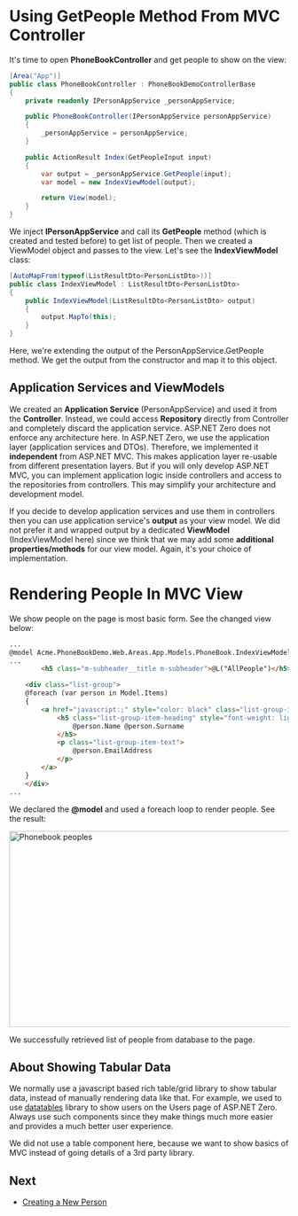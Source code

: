 # Using GetPeople Method From MVC Controller

It's time to open **PhoneBookController** and get people to show on the
view:

```csharp
[Area("App")]
public class PhoneBookController : PhoneBookDemoControllerBase
{
    private readonly IPersonAppService _personAppService;

    public PhoneBookController(IPersonAppService personAppService)
    {
        _personAppService = personAppService;
    }

    public ActionResult Index(GetPeopleInput input)
    {
        var output = _personAppService.GetPeople(input);
        var model = new IndexViewModel(output);

        return View(model);
    }
}
```

We inject **IPersonAppService** and call its **GetPeople** method
(which is created and tested before) to get list of people. Then we
created a ViewModel object and passes to the view. Let's see the
**IndexViewModel** class:

```csharp
[AutoMapFrom(typeof(ListResultDto<PersonListDto>))]
public class IndexViewModel : ListResultDto<PersonListDto>
{
    public IndexViewModel(ListResultDto<PersonListDto> output)
    {
        output.MapTo(this);
    }
}
```

Here, we're extending the output of the PersonAppService.GetPeople method.
We get the output from the constructor and map it to this object.

## Application Services and ViewModels

We created an **Application Service** (PersonAppService) and used it
from the **Controller**. Instead, we could access **Repository**
directly from Controller and completely discard the application service.
ASP.NET Zero does not enforce any architecture here. In ASP.NET Zero, we
use the application layer (application services and DTOs). Therefore, we
implemented it **independent** from ASP.NET MVC. This makes application
layer re-usable from different presentation layers. But if you will only
develop ASP.NET MVC, you can implement application logic inside
controllers and access to the repositories from controllers. This may
simplify your architecture and development model.

If you decide to develop application services and use them in
controllers then you can use application service's **output** as your
view model. We did not prefer it and wrapped output by a dedicated
**ViewModel** (IndexViewModel here) since we think that we may add some
**additional properties/methods** for our view model. Again, it's your
choice of implementation.

# Rendering People In MVC View

We show people on the page is most basic form. See the changed view
below:

```html
...
@model Acme.PhoneBookDemo.Web.Areas.App.Models.PhoneBook.IndexViewModel
...
        <h5 class="m-subheader__title m-subheader">@L("AllPeople")</h5>

    <div class="list-group">
    @foreach (var person in Model.Items)
    {
        <a href="javascript:;" style="color: black" class="list-group-item">
            <h5 class="list-group-item-heading" style="font-weight: lighter">
                @person.Name @person.Surname
            </h5>
            <p class="list-group-item-text">
                @person.EmailAddress
            </p>
        </a>
    }
    </div>
...
```

We declared the **@model** and used a foreach loop to render people. See
the result:

<img src="images/phonebook-people-view-3.png" alt="Phonebook peoples" class="img-thumbnail" width="954" height="354" />

We successfully retrieved list of people from database to the page.

## About Showing Tabular Data

We normally use a javascript based rich table/grid library to show
tabular data, instead of manually rendering data like that. For example,
we used to use [datatables](https://datatables.net/) library to show users on the
Users page of ASP.NET Zero. Always use such components since they make
things much more easier and provides a much better user experience.

We did not use a table component here, because we want to show basics of
MVC instead of going details of a 3rd party library.

## Next

- [Creating a New Person](Developing-Step-By-Step-Core-Creating-New-Person.md)
